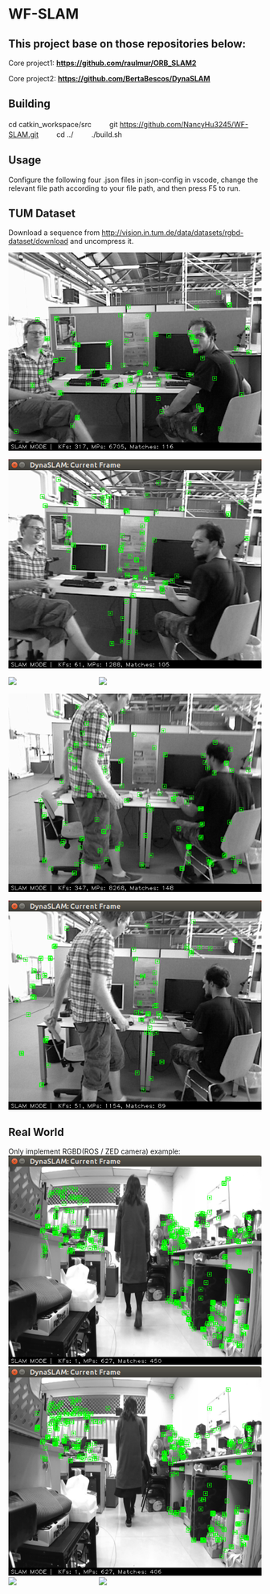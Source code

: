 # WF-SLAM
## This project base on those repositories below:

Core project1: 
    <b>https://github.com/raulmur/ORB_SLAM2</b>

Core project2: 
    <b>https://github.com/BertaBescos/DynaSLAM</b>

## Building
cd catkin_workspace/src  　　
git https://github.com/NancyHu3245/WF-SLAM.git  　　
cd ../  　　
./build.sh  　　


## Usage
Configure the following four .json files in json-config in vscode, change the relevant file path according to your file path, and then press F5 to run.


## TUM Dataset
Download a sequence from http://vision.in.tum.de/data/datasets/rgbd-dataset/download and uncompress it.  

![image](https://github.com/NancyHu3245/WF-SLAM/blob/main/pic1.png)

![image](https://github.com/NancyHu3245/WF-SLAM/blob/main/wf-slam1.png)

<img src="elevation_mapping_demos/doc/anymal_locomotion_planner.jpg" align="left" width="180" >
<img src="elevation_mapping_demos/doc/anymal_outdoor_stairs.jpg" width="180" >

![image](https://github.com/NancyHu3245/WF-SLAM/blob/main/pic2.png)

![image](https://github.com/NancyHu3245/WF-SLAM/blob/main/wf-slam2.png)




## Real World 
Only implement RGBD(ROS / ZED camera) example:
![image](https://github.com/NancyHu3245/WF-SLAM/blob/main/zed.png)
![image](https://github.com/NancyHu3245/WF-SLAM/blob/main/zed2.png)
<img src="elevation_mapping_demos/doc/anymal_locomotion_planner.jpg" align="left" width="180" >
<img src="elevation_mapping_demos/doc/anymal_outdoor_stairs.jpg" width="180" >
